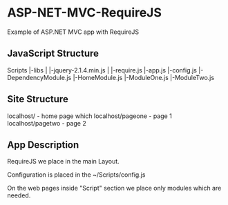 <h1>ASP-NET-MVC-RequireJS</h1>
Example of ASP.NET MVC app with RequireJS
<h2>JavaScript Structure</h2>
<p>
Scripts
|-libs
|  |-jquery-2.1.4.min.js
|  |-require.js
|-app.js
|-config.js
|-DependencyModule.js
|-HomeModule.js
|-ModuleOne.js
|-ModuleTwo.js
</p>

<h2>Site Structure</h2>
localhost/ - home page which 
localhost/pageone - page 1
localhost/pagetwo - page 2

<h2>App Description</h2>
RequireJS we place in the main Layout.

<script data-main="@Url.Content("~/Scripts/config")" src="@Url.Content("~/Scripts/libs/require.js")"></script>

Configuration is placed in the ~/Scripts/config.js

On the web pages inside "Script" section we place only modules which are needed.

<script>
  require(['HomeModule']);
</script>



